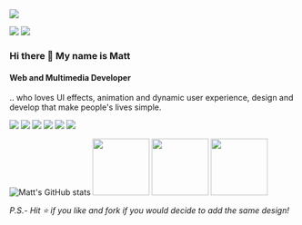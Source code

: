 <img src="https://github.com/r4nd3l/r4nd3l/blob/master/theWill.jpg">
 
[<img src="https://img.shields.io/badge/linkedin-%230077B5.svg?&style=for-the-badge&logo=linkedin&logoColor=white" />](https://www.linkedin.com/in/matemolnar88/) [<img src = "https://img.shields.io/badge/facebook-%231877F2.svg?&style=for-the-badge&logo=facebook&logoColor=white">](https://www.facebook.com/mate.envienta.7) 

### Hi there 👋 My name is Matt
#### Web and Multimedia Developer
.. who loves UI effects, animation and dynamic user experience, design and develop that make people's lives simple.

<p>
    <img src="http://views.whatilearened.today/views/github/r4nd3l/views.svg"/>
    <img src="https://img.shields.io/website?label=Website%20status%20%3A&url=https%3A%2F%2Fdaniels-roth-stan.fr%2F"/>
    <img src="https://img.shields.io/github/followers/r4nd3l?color=%234CC61E&label=GitHub%20Followers%20%3A"/>
    <a href="https://github.com/r4nd3l?tab=repositories"><img src="https://badges.frapsoft.com/os/v2/open-source.svg?v=103"/></a>
    <img src="https://img.shields.io/badge/Front End-Vue.js-42b883"/>
    <img src="https://img.shields.io/badge/os-ubuntu-red.svg"/>
</p>

![Matt's GitHub stats](https://github-readme-stats.vercel.app/api?username=r4nd3l&show_icons=true) 
<img src="https://i.giphy.com/media/kH6CqYiquZawmU1HI6/200.webp" width="100">
<img src="https://i.giphy.com/media/KzJkzjggfGN5Py6nkT/200.webp" width="100">
<img src="https://i.giphy.com/media/IdyAQJVN2kVPNUrojM/200.webp" width="100">

*P.S.- Hit ⭐ if you like and fork if you would decide to add the same design!*

